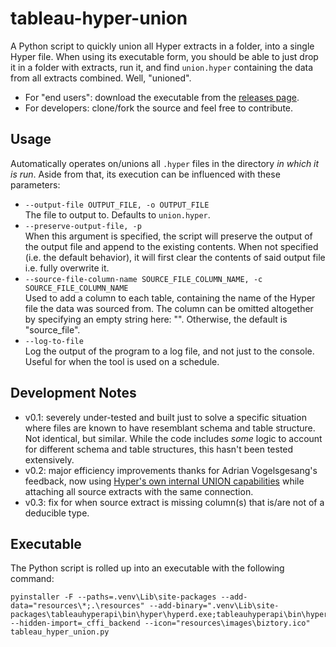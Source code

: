 # tableau-hyper-union
A Python script to quickly union all Hyper extracts in a folder, into a single Hyper file. When using its executable form, you should be able to just drop it in a folder with extracts, run it, and find `union.hyper` containing the data from all extracts combined. Well, "unioned".

* For "end users": download the executable from the [releases page](https://github.com/biztory/tableau-hyper-union/releases).
* For developers: clone/fork the source and feel free to contribute.

## Usage

Automatically operates on/unions all `.hyper` files in the directory _in which it is run_. Aside from that, its execution can be influenced with these parameters:

* `--output-file OUTPUT_FILE, -o OUTPUT_FILE`  
  The file to output to. Defaults to `union.hyper`.
* `--preserve-output-file, -p`  
  When this argument is specified, the script will preserve the output of the output file and append to the existing contents. When not specified (i.e. the default behavior), it will first clear the contents of said output file i.e. fully overwrite it.
* `--source-file-column-name SOURCE_FILE_COLUMN_NAME, -c SOURCE_FILE_COLUMN_NAME`  
  Used to add a column to each table, containing the name of the Hyper file the data was sourced from. The column can be omitted altogether by specifying an empty string here: "". Otherwise, the default is "source_file".
* `--log-to-file`  
  Log the output of the program to a log file, and not just to the console. Useful for when the tool is used on a schedule.

## Development Notes

* v0.1: severely under-tested and built just to solve a specific situation where files are known to have resemblant schema and table structure. Not identical, but similar. While the code includes _some_ logic to account for different schema and table structures, this hasn't been tested extensively.
* v0.2: major efficiency improvements thanks for Adrian Vogelsgesang's feedback, now using [Hyper's own internal UNION capabilities](https://engineering.tableau.com/using-the-hyper-api-to-union-hyper-files-3fd0904fd69b) while attaching all source extracts with the same connection.
* v0.3: fix for when source extract is missing column(s) that is/are not of a deducible type.

## Executable
The Python script is rolled up into an executable with the following command:

```
pyinstaller -F --paths=.venv\Lib\site-packages --add-data="resources\*;.\resources" --add-binary=".venv\Lib\site-packages\tableauhyperapi\bin\hyper\hyperd.exe;tableauhyperapi\bin\hyper" --hidden-import=_cffi_backend --icon="resources\images\biztory.ico" tableau_hyper_union.py
```

